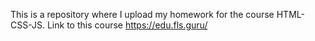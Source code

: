 This is a repository where I upload my homework for the course HTML-CSS-JS.
Link to this course https://edu.fls.guru/
